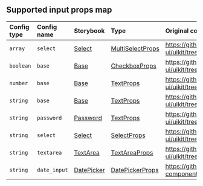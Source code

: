 ## Supported input props map

| Config type | Config name  | Storybook                                                                                            | Type                                                                                                      | Original component                                                                |
| :---------- | :----------- | :--------------------------------------------------------------------------------------------------- | :-------------------------------------------------------------------------------------------------------- | :-------------------------------------------------------------------------------- |
| `array`     | `select`     | [Select](https://preview.gravity-ui.com/dynamic-forms/?path=/story/array-select--select)             | [MultiSelectProps](../src/lib/kit/components/Inputs/MultiSelect/MultiSelect.tsx#L10)                      | https://github.com/gravity-ui/uikit/tree/main/src/components/Select               |
| `boolean`   | `base`       | [Base](https://preview.gravity-ui.com/dynamic-forms/?path=/story/boolean-base--base)                 | [CheckboxProps](../src/lib/kit/components/Inputs/Checkbox/Checkbox.tsx#L12)                               | https://github.com/gravity-ui/uikit/tree/main/src/components/Checkbox             |
| `number`    | `base`       | [Base](https://preview.gravity-ui.com/dynamic-forms/?path=/story/number-base--base)                  | [TextProps](../src/lib/kit/components/Inputs/Text/Text.tsx#L9)                                            | https://github.com/gravity-ui/uikit/tree/main/src/components/Text                 |
| `string`    | `base`       | [Base](https://preview.gravity-ui.com/dynamic-forms/?path=/story/string-base--base)                  | [TextProps](../src/lib/kit/components/Inputs/Text/Text.tsx#L9)                                            | https://github.com/gravity-ui/uikit/tree/main/src/components/Text                 |
| `string`    | `password`   | [Password](https://preview.gravity-ui.com/dynamic-forms/?path=/story/string-password--password)      | [TextProps](../src/lib/kit/components/Inputs/Text/Text.tsx#L9)                                            | https://github.com/gravity-ui/uikit/tree/main/src/components/Text                 |
| `string`    | `select`     | [Select](https://preview.gravity-ui.com/dynamic-forms/?path=/story/string-select--select)            | [SelectProps](../src/lib/kit/components/Inputs/Select/Select.tsx#L12)                                     | https://github.com/gravity-ui/uikit/tree/main/src/components/Select               |
| `string`    | `textarea`   | [TextArea](https://preview.gravity-ui.com/dynamic-forms/?path=/story/string-textarea--text-area)     | [TextAreaProps](../src/lib/kit/components/Inputs/TextArea/TextArea.tsx#L7)                                | https://github.com/gravity-ui/uikit/tree/main/src/components/controls/TextArea    |
| `string`    | `date_input` | [DatePicker](https://preview.gravity-ui.com/dynamic-forms/?path=/story/string-dateinput--date-input) | [DatePickerProps](https://preview.gravity-ui.com/date-components/?path=/docs/components-datepicker--docs) | https://github.com/gravity-ui/date-components/tree/main/src/components/DatePicker |
